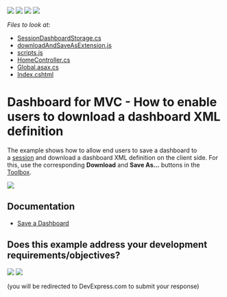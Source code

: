 <!-- default badges list -->
![](https://img.shields.io/endpoint?url=https://codecentral.devexpress.com/api/v1/VersionRange/128579069/20.1.6%2B)
[![](https://img.shields.io/badge/Open_in_DevExpress_Support_Center-FF7200?style=flat-square&logo=DevExpress&logoColor=white)](https://supportcenter.devexpress.com/ticket/details/T585658)
[![](https://img.shields.io/badge/📖_How_to_use_DevExpress_Examples-e9f6fc?style=flat-square)](https://docs.devexpress.com/GeneralInformation/403183)
[![](https://img.shields.io/badge/💬_Leave_Feedback-feecdd?style=flat-square)](#does-this-example-address-your-development-requirementsobjectives)
<!-- default badges end -->
<!-- default file list -->
*Files to look at*:

* [SessionDashboardStorage.cs](./CS/App_Code/SessionDashboardStorage.cs)
* [downloadAndSaveAsExtension.js](./CS/Content/downloadAndSaveAsExtension.js) 
* [scripts.js](./CS/Content/scripts.js)
* [HomeController.cs](./CS/Controllers/HomeController.cs)
* [Global.asax.cs](./CS/Global.asax.cs)
* [Index.cshtml](./CS/Views/Home/Index.cshtml)
<!-- default file list end -->
# Dashboard for MVC - How to enable users to download a dashboard XML definition


The example shows how to allow end users to save a dashboard to a [session](https://docs.microsoft.com/en-us/dotnet/api/system.web.sessionstate.httpsessionstate) and download a dashboard XML definition on the client side. For this, use the corresponding **Download** and **Save As...** buttons in the [Toolbox](https://docs.devexpress.com/Dashboard/117442/web-dashboard/ui-elements/toolbox).

![](web-dashboard.png)

## Documentation

* [Save a Dashboard](https://docs.devexpress.com/Dashboard/116992/web-dashboard/create-dashboards-on-the-web/save-a-dashboard)
<!-- feedback -->
## Does this example address your development requirements/objectives?

[<img src="https://www.devexpress.com/support/examples/i/yes-button.svg"/>](https://www.devexpress.com/support/examples/survey.xml?utm_source=github&utm_campaign=mvc-dashboard-download-dashboard-xml-definition&~~~was_helpful=yes) [<img src="https://www.devexpress.com/support/examples/i/no-button.svg"/>](https://www.devexpress.com/support/examples/survey.xml?utm_source=github&utm_campaign=mvc-dashboard-download-dashboard-xml-definition&~~~was_helpful=no)

(you will be redirected to DevExpress.com to submit your response)
<!-- feedback end -->
